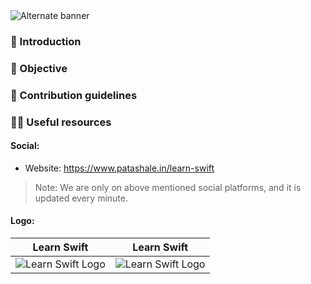 <picture>
  <source media="(prefers-color-scheme: dark)" srcset="https://github.com/patashale/learn-swift/assets/68323012/da31d7f3-dc37-4c9c-849a-14f022ae65c1">
  <source media="(prefers-color-scheme: light)" srcset="https://github.com/patashale/learn-swift/assets/68323012/da31d7f3-dc37-4c9c-849a-14f022ae65c1">
  <img alt="Alternate banner" src="https://github.com/patashale/learn-swift/assets/68323012/da31d7f3-dc37-4c9c-849a-14f022ae65c1">
</picture>

### 👋 Introduction



### 🎯 Objective



### 🌈 Contribution guidelines



### 👩‍💻 Useful resources

#### Social:
  - Website: https://www.patashale.in/learn-swift

> Note: We are only on above mentioned social platforms, and it is updated every minute.

#### Logo:

   Learn Swift | Learn Swift
  :-------------------------:|:-------------------------:
  ![Learn Swift Logo](https://github.com/patashale/learn-swift/assets/68323012/ae6cd45a-b88d-40b5-9af7-93bf4c0a4fdd) | ![Learn Swift Logo](https://github.com/patashale/learn-swift/assets/68323012/ae6cd45a-b88d-40b5-9af7-93bf4c0a4fdd)
